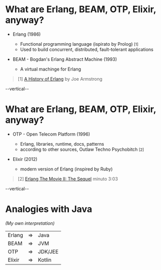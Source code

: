 # What are Erlang, BEAM, OTP, Elixir, anyway?

* Erlang (1986)
   - Functional programming language (ispirato by Prolog) <small>[1]</small>
   - Used to build concurrent, distributed, fault-tolerant applications

* BEAM - Bogdan's Erlang Abstract Machine (1993)
   - A virtual machinge for Erlang


> [1] [A History of Erlang](https://www.labouseur.com/courses/erlang/history-of-erlang-armstrong.pdf) by Joe Armstrong
<!-- .element class="text-lg" -->

--vertical--

# What are Erlang, BEAM, OTP, Elixir, anyway?

* OTP - Open Telecom Platform (1996)
   - Erlang, libraries, runtime, docs, patterns
   - according to other sources, Outlaw Techno Psychobitch <small>[2]</small>

* Elixir (2012)
   - modern version of Erlang (inspired by Ruby) 


> [2] [Erlang The Movie II: The Sequel](https://youtu.be/rRbY3TMUcgQ?si=xhCrjQf7WwZ_elj1&t=183) minuto 3:03
<!-- .element class="text-lg" -->

--vertical--

# Analogies with Java

_(My own interpretation)_


|  |  |  |
|--|--|--|
|Erlang  |  =>    | Java |
|BEAM    |  =>    | JVM |
|OTP     |  =>    | JDK/JEE |
|Elixir  |  =>    | Kotlin |